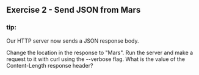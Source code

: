 ## Exercise 2 - Send JSON from Mars

### tip:
Our HTTP server now sends a JSON response body.

Change the location in the response to "Mars". Run the server and make a request to it with curl using the --verbose flag. What is the value of the Content-Length response header?
<!-- Answer: 489 -->